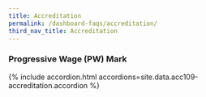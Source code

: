 ```yaml
---
title: Accreditation
permalink: /dashboard-faqs/accreditation/
third_nav_title: Accreditation
---
```


### Progressive Wage (PW) Mark

{% include accordion.html accordions=site.data.acc109-accreditation.accordion %}
